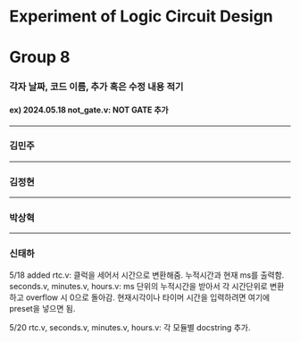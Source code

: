 # Experiment of Logic Circuit Design
# Group 8


### 각자 날짜, 코드 이름, 추가 혹은 수정 내용 적기
#### ex) 2024.05.18 not_gate.v: NOT GATE 추가


---

### 김민주




---

### 김정현




---

### 박상혁




---

### 신태하
5/18 added rtc.v: 클럭을 세어서 시간으로 변환해줌. 누적시간과 현재 ms를 출력함.  
seconds.v, minutes.v, hours.v: ms 단위의 누적시간을 받아서 각 시간단위로 변환하고 overflow 시 0으로 돌아감. 현재시각이나 타이머 시간을 입력하려면 여기에 preset을 넣으면 됨.

5/20 rtc.v, seconds.v, minutes.v, hours.v: 각 모듈별 docstring 추가.
